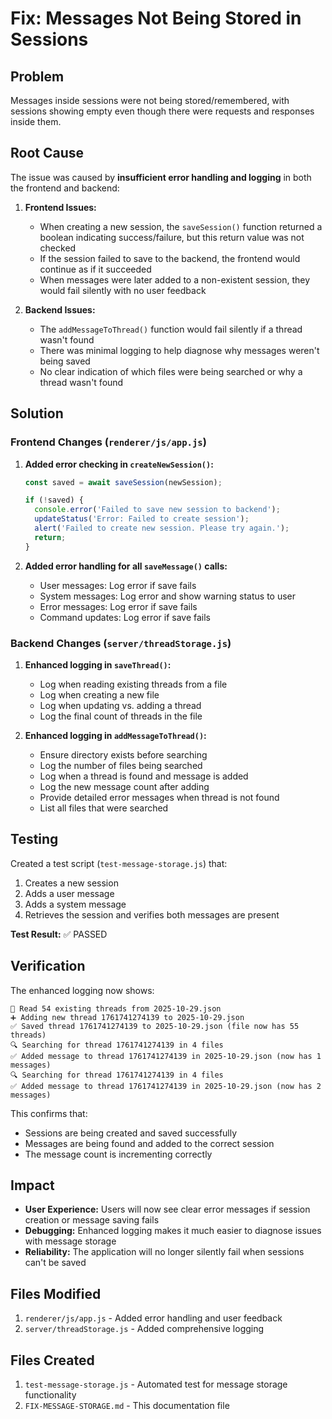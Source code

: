# Fix: Messages Not Being Stored in Sessions

## Problem
Messages inside sessions were not being stored/remembered, with sessions showing empty even though there were requests and responses inside them.

## Root Cause
The issue was caused by **insufficient error handling and logging** in both the frontend and backend:

1. **Frontend Issues:**
   - When creating a new session, the `saveSession()` function returned a boolean indicating success/failure, but this return value was not checked
   - If the session failed to save to the backend, the frontend would continue as if it succeeded
   - When messages were later added to a non-existent session, they would fail silently with no user feedback

2. **Backend Issues:**
   - The `addMessageToThread()` function would fail silently if a thread wasn't found
   - There was minimal logging to help diagnose why messages weren't being saved
   - No clear indication of which files were being searched or why a thread wasn't found

## Solution

### Frontend Changes (`renderer/js/app.js`)

1. **Added error checking in `createNewSession()`:**
   ```javascript
   const saved = await saveSession(newSession);
   
   if (!saved) {
     console.error('Failed to save new session to backend');
     updateStatus('Error: Failed to create session');
     alert('Failed to create new session. Please try again.');
     return;
   }
   ```

2. **Added error handling for all `saveMessage()` calls:**
   - User messages: Log error if save fails
   - System messages: Log error and show warning status to user
   - Error messages: Log error if save fails
   - Command updates: Log error if save fails

### Backend Changes (`server/threadStorage.js`)

1. **Enhanced logging in `saveThread()`:**
   - Log when reading existing threads from a file
   - Log when creating a new file
   - Log when updating vs. adding a thread
   - Log the final count of threads in the file

2. **Enhanced logging in `addMessageToThread()`:**
   - Ensure directory exists before searching
   - Log the number of files being searched
   - Log when a thread is found and message is added
   - Log the new message count after adding
   - Provide detailed error messages when thread is not found
   - List all files that were searched

## Testing

Created a test script (`test-message-storage.js`) that:
1. Creates a new session
2. Adds a user message
3. Adds a system message
4. Retrieves the session and verifies both messages are present

**Test Result:** ✅ PASSED

## Verification

The enhanced logging now shows:
```
📖 Read 54 existing threads from 2025-10-29.json
➕ Adding new thread 1761741274139 to 2025-10-29.json
✅ Saved thread 1761741274139 to 2025-10-29.json (file now has 55 threads)
🔍 Searching for thread 1761741274139 in 4 files
✅ Added message to thread 1761741274139 in 2025-10-29.json (now has 1 messages)
🔍 Searching for thread 1761741274139 in 4 files
✅ Added message to thread 1761741274139 in 2025-10-29.json (now has 2 messages)
```

This confirms that:
- Sessions are being created and saved successfully
- Messages are being found and added to the correct session
- The message count is incrementing correctly

## Impact

- **User Experience:** Users will now see clear error messages if session creation or message saving fails
- **Debugging:** Enhanced logging makes it much easier to diagnose issues with message storage
- **Reliability:** The application will no longer silently fail when sessions can't be saved

## Files Modified

1. `renderer/js/app.js` - Added error handling and user feedback
2. `server/threadStorage.js` - Added comprehensive logging

## Files Created

1. `test-message-storage.js` - Automated test for message storage functionality
2. `FIX-MESSAGE-STORAGE.md` - This documentation file

